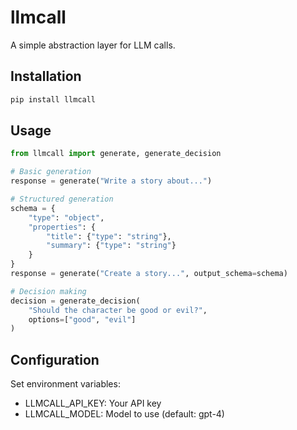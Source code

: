 # llmcall

A simple abstraction layer for LLM calls.

## Installation

```bash
pip install llmcall
```

## Usage

```python
from llmcall import generate, generate_decision

# Basic generation
response = generate("Write a story about...")

# Structured generation
schema = {
    "type": "object",
    "properties": {
        "title": {"type": "string"},
        "summary": {"type": "string"}
    }
}
response = generate("Create a story...", output_schema=schema)

# Decision making
decision = generate_decision(
    "Should the character be good or evil?",
    options=["good", "evil"]
)
```

## Configuration

Set environment variables:
- LLMCALL_API_KEY: Your API key
- LLMCALL_MODEL: Model to use (default: gpt-4)
